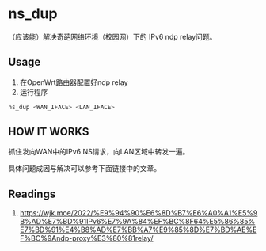 # ns_dup

（应该能）解决奇葩网络环境（校园网）下的 IPv6 ndp relay问题。


## Usage
1. 在OpenWrt路由器配置好ndp relay
2. 运行程序
```sh
ns_dup <WAN_IFACE> <LAN_IFACE>
```

## HOW IT WORKS

抓住发向WAN中的IPv6 NS请求，向LAN区域中转发一遍。

具体问题成因与解决可以参考下面链接中的文章。

### 

## Readings
1. https://wjk.moe/2022/%E9%94%90%E6%8D%B7%E6%A0%A1%E5%9B%AD%E7%BD%91IPv6%E7%9A%84%EF%BC%8F64%E5%86%85%E7%BD%91%E4%B8%AD%E7%BB%A7%E9%85%8D%E7%BD%AE%EF%BC%9Andp-proxy%E3%80%81relay/